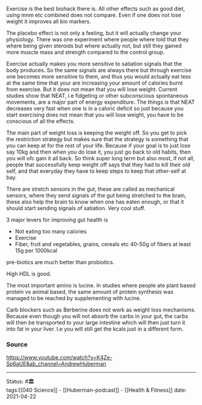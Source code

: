 Exercise is the best biohack there is. All other effects such as good diet, using mnm etc combined does not compare. Even if one does not lose weight it improves all bio markers.

The placebo effect is not only a feeling, but it will actually change your physiology. There was one experiment where people where told that they where being given steroids but where actually not, but still they gained more muscle mass and strength compared to the control group. 

Exercise actually makes you more sensitive to satiation signals that the body produces. So the same signals are always there but through exercise one becomes more sensitive to them, and thus you would actually eat less at the same time that your are increasing your amount of calories burnt from exercise. But it does not mean that you will lose weight. Current studies show that NEAT, i.e fidgeting or other subconscious spontaneous movements, are a major part of energy expenditure. The things is that NEAT decreases very fast when one is in a caloric deficit so just because you start exercising does not mean that you will lose weight, you have to be conscious of all the effects. 

The main part of weight loss is keeping the weight off. So you get to pick the restriction strategy but makes sure that the strategy is something that you can keep at for the rest of your life. Because if your goal is to just lose say 10kg and then when you do lose it, you just go back to old habits, then you will ofc gain it all back. So think super long term but also most, if not all, people that successfully keep weight off says that they had to kill their old self, and that everyday they have to keep steps to keep that other-self at bay. 

There are stretch sensors in the gut, these are called as mechanical sensors, where they send signals of the gut being stretched to the brain, these also help the brain to know when one has eaten enough, or that it should start sending signals of satiation. Very cool stuff.

3 major levers for improving gut health is
* Not eating too many calories
* Exercise
* Fiber, fruit and vegetables, grains, cereals etc 40-50g of fibers  at least 15g per 1000kcal

pre-biotics are much better than probiotics.

High HDL is good.

The most important amino is lucine. In studies where people ate plant based protein vs animal based, the same amount of protein synthesis was managed to be reached by supplementing with lucine.

Carb blockers such as Berberine does not work as weight loss mechanisms. Because even though you will not absorb the carbs in your gut, the carbs will then be transported to your large intestine which will then just turn it into fat in your liver. I.e you will still get the kcals just in a different form. 



### Source
https://www.youtube.com/watch?v=K4Ze-Sp6aUE&ab_channel=AndrewHuberman

---
Status: #🏛  
tags:[[040 Science]] - [[Huberman-podcast]] - [[Health & Fitness]] 
date: 2021-04-22
